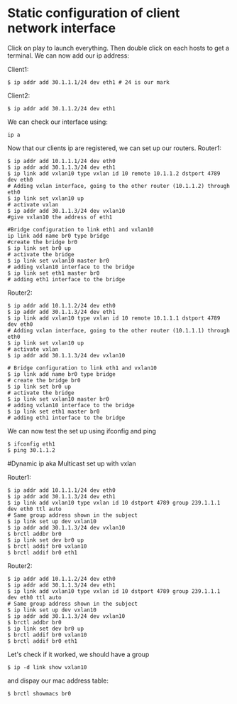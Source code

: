 # Static configuration of client network interface

Click on play to launch everything. Then double click on each hosts to get a terminal.
We can now add our ip address:

Client1:
```
$ ip addr add 30.1.1.1/24 dev eth1 # 24 is our mark
``` 
Client2:
```
$ ip addr add 30.1.1.2/24 dev eth1
``` 
We can check our interface using:
```
ip a
```

Now that our clients ip are registered, we can set up our routers.
Router1:
```
$ ip addr add 10.1.1.1/24 dev eth0
$ ip addr add 30.1.1.3/24 dev eth1
$ ip link add vxlan10 type vxlan id 10 remote 10.1.1.2 dstport 4789 dev eth0
# Adding vxlan interface, going to the other router (10.1.1.2) through eth0
$ ip link set vxlan10 up
# activate vxlan 
$ ip addr add 30.1.1.3/24 dev vxlan10
#give vxlan10 the address of eth1

#Bridge configuration to link eth1 and vxlan10
ip link add name br0 type bridge
#create the bridge br0 
$ ip link set br0 up
# activate the bridge
$ ip link set vxlan10 master br0
# adding vxlan10 interface to the bridge
$ ip link set eth1 master br0
# adding eth1 interface to the bridge
```
Router2:
```
$ ip addr add 10.1.1.2/24 dev eth0
$ ip addr add 30.1.1.3/24 dev eth1
$ ip link add vxlan10 type vxlan id 10 remote 10.1.1.1 dstport 4789 dev eth0
# Adding vxlan interface, going to the other router (10.1.1.1) through eth0
$ ip link set vxlan10 up
# activate vxlan 
$ ip addr add 30.1.1.3/24 dev vxlan10

# Bridge configuration to link eth1 and vxlan10
$ ip link add name br0 type bridge
# create the bridge br0 
$ ip link set br0 up
# activate the bridge
$ ip link set vxlan10 master br0
# adding vxlan10 interface to the bridge
$ ip link set eth1 master br0
# adding eth1 interface to the bridge
```

We can now test the set up using ifconfig and ping
```
$ ifconfig eth1
$ ping 30.1.1.2
```

#Dynamic ip aka Multicast set up with vxlan

Router1:
```
$ ip addr add 10.1.1.1/24 dev eth0
$ ip addr add 30.1.1.3/24 dev eth1
$ ip link add vxlan10 type vxlan id 10 dstport 4789 group 239.1.1.1 dev eth0 ttl auto
# Same group address shown in the subject
$ ip link set up dev vxlan10
$ ip addr add 30.1.1.3/24 dev vxlan10
$ brctl addbr br0
$ ip link set dev br0 up
$ brctl addif br0 vxlan10
$ brctl addif br0 eth1
```

Router2:
```
$ ip addr add 10.1.1.2/24 dev eth0
$ ip addr add 30.1.1.3/24 dev eth1
$ ip link add vxlan10 type vxlan id 10 dstport 4789 group 239.1.1.1 dev eth0 ttl auto
# Same group address shown in the subject
$ ip link set up dev vxlan10
$ ip addr add 30.1.1.3/24 dev vxlan10
$ brctl addbr br0
$ ip link set dev br0 up
$ brctl addif br0 vxlan10
$ brctl addif br0 eth1
```

Let's check if it worked, we should have a group

```
$ ip -d link show vxlan10
```

and dispay our mac address table:

```
$ brctl showmacs br0
```
